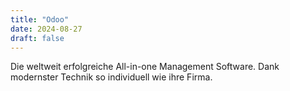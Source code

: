 ```yaml
---
title: "Odoo"
date: 2024-08-27
draft: false
---
```


Die weltweit erfolgreiche All-in-one Management Software.
Dank modernster Technik so individuell wie ihre Firma.